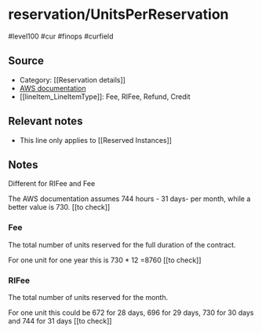 #  reservation/UnitsPerReservation

#level100 #cur #finops #curfield

## Source
- Category: [[Reservation details]]
- [AWS documentation](https://docs.aws.amazon.com/cur/latest/userguide/reservation-columns.html#r-U)
- [[lineItem_LineItemType]]: Fee, RIFee, Refund, Credit

## Relevant notes
- This line only applies to  [[Reserved Instances]]

## Notes
Different for RIFee and Fee

The AWS documentation assumes 744 hours - 31 days- per month, while a better value is 730.  [[to check]]

### Fee
The total number of units reserved for the full duration of the contract. 

For one unit for one year this is 730 * 12 =8760 [[to check]]

### RIFee
The total number of units reserved for the month.

For one unit this could be 672 for 28 days, 696 for 29 days, 730 for 30 days and 744 for 31 days  [[to check]]